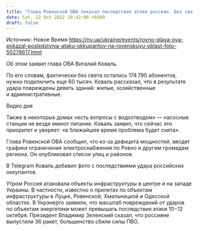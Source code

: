 ```yaml
---
title: "Глава Ровенской ОВА показал последствия атаки россиян. Без света еще 60 тысяч абонентов"
date: Sat, 22 Oct 2022 20:42:00 +0300
draft: false
---
```

Источник: Новое Время https://nv.ua/ukraine/events/rovno-glava-ova-pokazal-posledstviya-ataku-okkupantov-na-rovenskuyu-oblast-foto-50278617.html


Об этом заявил глава ОВА Виталий Коваль.

По его словам, фактически без света остались 174 790 абонентов, нужно подключить еще 60 тысяч. Коваль рассказал, что в результате удара повреждены девять зданий: жилые, хозяйственные и административные.

 Видео дня   

Также в некоторых домах «есть вопросы с водоотводом» — насосные станции не везде имеют питание. Коваль заявил, что сейчас это приоритет и уверяет: «в ближайшее время проблема будет снята».

Глава Ровенской ОВА сообщил, что из-за дефицита мощностей, вводят графики ограничения электроснабжения по Ровно и другим громадам региона. Он опубликовал список улиц и районов.

В Telegram Коваль добавил фото с последствиями удара российских оккупантов.

Утром Россия атаковала объекты инфраструктуры в центре и на западе Украины. В частности, известно о прилетах по объектам инфраструктуры в Луцке, Ровенской, Хмельницкой и Одесской областях. В Укрэнерго заявили, что масштаб повреждений от ударов по объектам энергетики может превышать последствия атаки 10−12 октября. Президент Владимир Зеленский сказал, что россияне выпустили 36 ракет, большинство сбили силы ПВО.
